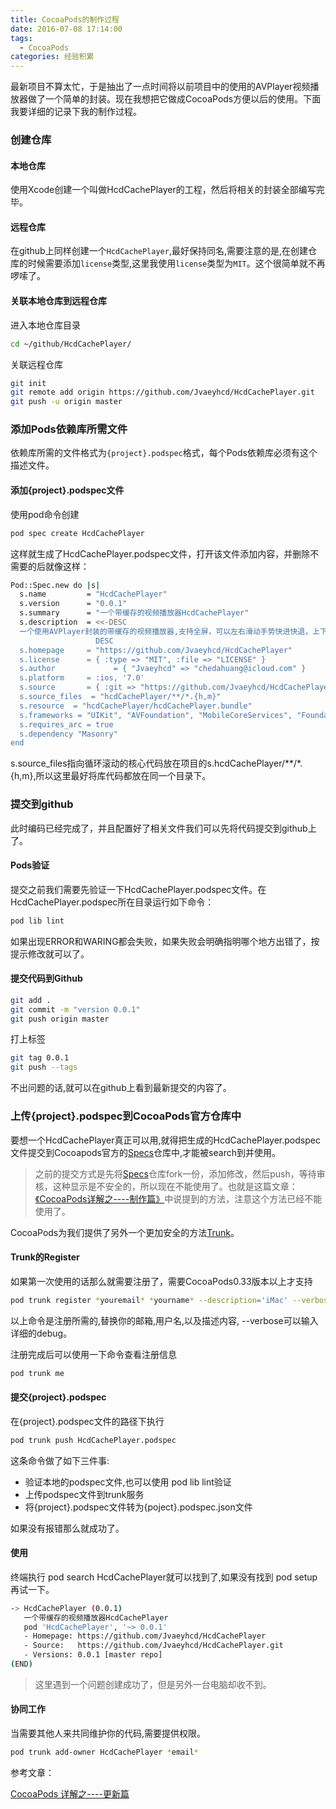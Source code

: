 ```yaml
---
title: CocoaPods的制作过程
date: 2016-07-08 17:14:00
tags:
  - CocoaPods
categories: 经验积累
---
```


最新项目不算太忙，于是抽出了一点时间将以前项目中的使用的AVPlayer视频播放器做了一个简单的封装。现在我想把它做成CocoaPods方便以后的使用。下面我要详细的记录下我的制作过程。

### 创建仓库

#### 本地仓库
使用Xcode创建一个叫做HcdCachePlayer的工程，然后将相关的封装全部编写完毕。

#### 远程仓库
在github上同样创建一个`HcdCachePlayer`,最好保持同名,需要注意的是,在创建仓库的时候需要添加`license`类型,这里我使用`license`类型为`MIT`。这个很简单就不再啰嗦了。
<!-- more -->
#### 关联本地仓库到远程仓库
进入本地仓库目录
``` bash
cd ~/github/HcdCachePlayer/
```
关联远程仓库
``` bash
git init
git remote add origin https://github.com/Jvaeyhcd/HcdCachePlayer.git
git push -u origin master
```

### 添加Pods依赖库所需文件
依赖库所需的文件格式为`{project}.podspec`格式，每个Pods依赖库必须有这个描述文件。

#### 添加{project}.podspec文件

使用pod命令创建
``` bash
pod spec create HcdCachePlayer
```
这样就生成了HcdCachePlayer.podspec文件，打开该文件添加内容，并删除不需要的后就像这样：
``` bash
Pod::Spec.new do |s|
  s.name         = "HcdCachePlayer"
  s.version      = "0.0.1"
  s.summary      = "一个带缓存的视频播放器HcdCachePlayer"
  s.description  = <<-DESC
  一个使用AVPlayer封装的带缓存的视频播放器,支持全屏，可以左右滑动手势快进快退，上下滑动手势调节屏幕亮度
                   DESC
  s.homepage     = "https://github.com/Jvaeyhcd/HcdCachePlayer"
  s.license      = { :type => "MIT", :file => "LICENSE" }
  s.author             = { "Jvaeyhcd" => "chedahuang@icloud.com" }
  s.platform     = :ios, '7.0'
  s.source       = { :git => "https://github.com/Jvaeyhcd/HcdCachePlayer.git", :tag => s.version.to_s }
  s.source_files  = "hcdCachePlayer/**/*.{h,m}"
  s.resource  = "hcdCachePlayer/hcdCachePlayer.bundle"
  s.frameworks = "UIKit", "AVFoundation", "MobileCoreServices", "Foundation"
  s.requires_arc = true
  s.dependency "Masonry"
end

```
s.source_files指向循环滚动的核心代码放在项目的s.hcdCachePlayer/**/*.{h,m},所以这里最好将库代码都放在同一个目录下。

### 提交到github
此时编码已经完成了，并且配置好了相关文件我们可以先将代码提交到github上了。

#### Pods验证
提交之前我们需要先验证一下HcdCachePlayer.podspec文件。在HcdCachePlayer.podspec所在目录运行如下命令：
``` bash
pod lib lint
```
如果出现ERROR和WARING都会失败，如果失败会明确指明哪个地方出错了，按提示修改就可以了。

#### 提交代码到Github

``` bash
git add .
git commit -m "version 0.0.1"
git push origin master
```

打上标签
``` bash
git tag 0.0.1
git push --tags
```
不出问题的话,就可以在github上看到最新提交的内容了。

### 上传{project}.podspec到CocoaPods官方仓库中
要想一个HcdCachePlayer真正可以用,就得把生成的HcdCachePlayer.podspec文件提交到Cocoapods官方的[Specs](https://github.com/CocoaPods/Specs)仓库中,才能被search到并使用。

> 之前的提交方式是先将[Specs](https://github.com/CocoaPods/Specs)仓库fork一份，添加修改，然后push，等待审核，这种显示是不安全的，所以现在不能使用了。也就是这篇文章：[《CocoaPods详解之----制作篇》](http://blog.csdn.net/wzzvictory/article/details/20067595)中说提到的方法，注意这个方法已经不能使用了。

CocoaPods为我们提供了另外一个更加安全的方法[Trunk](http://blog.cocoapods.org/CocoaPods-Trunk/#transition)。

#### Trunk的Register
如果第一次使用的话那么就需要注册了，需要CocoaPods0.33版本以上才支持
``` bash
pod trunk register *youremail* *yourname* --description='iMac' --verbose
```
以上命令是注册所需的,替换你的邮箱,用户名,以及描述内容, --verbose可以输入详细的debug。

注册完成后可以使用一下命令查看注册信息
``` bash
pod trunk me
```
#### 提交{project}.podspec
在{project}.podspec文件的路径下执行
``` bash
pod trunk push HcdCachePlayer.podspec
```
这条命令做了如下三件事:
* 验证本地的podspec文件,也可以使用 pod lib lint验证
* 上传podspec文件到trunk服务
* 将{project}.podspec文件转为{poject}.podspec.json文件

如果没有报错那么就成功了。

#### 使用
终端执行 pod search HcdCachePlayer就可以找到了,如果没有找到 pod setup再试一下。
``` bash
-> HcdCachePlayer (0.0.1)
   一个带缓存的视频播放器HcdCachePlayer
   pod 'HcdCachePlayer', '~> 0.0.1'
   - Homepage: https://github.com/Jvaeyhcd/HcdCachePlayer
   - Source:   https://github.com/Jvaeyhcd/HcdCachePlayer.git
   - Versions: 0.0.1 [master repo]
(END)
```
> 这里遇到一个问题创建成功了，但是另外一台电脑却收不到。

#### 协同工作
当需要其他人来共同维护你的代码,需要提供权限。
``` bash
pod trunk add-owner HcdCachePlayer *email*
```

参考文章：

[CocoaPods 详解之----更新篇](http://foggry.com/blog/2016/03/23/cocoapods-xiang-jie-zhi-geng-xin-pian/)
